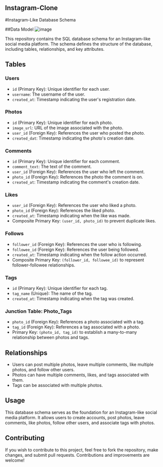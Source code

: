 ## Instagram-Clone


#Instagram-Like Database Schema

##Data Model
![image](https://github.com/saud-py/Instagram-Clone/assets/57790931/520be3b1-1c2f-42c6-85c1-4d6e6e6c6fe1)

This repository contains the SQL database schema for an Instagram-like social media platform. The schema defines the structure of the database, including tables, relationships, and key attributes.

## Tables

### Users
- `id` (Primary Key): Unique identifier for each user.
- `username`: The username of the user.
- `created_at`: Timestamp indicating the user's registration date.

### Photos
- `id` (Primary Key): Unique identifier for each photo.
- `image_url`: URL of the image associated with the photo.
- `user_id` (Foreign Key): References the user who posted the photo.
- `created_dat`: Timestamp indicating the photo's creation date.

### Comments
- `id` (Primary Key): Unique identifier for each comment.
- `comment_text`: The text of the comment.
- `user_id` (Foreign Key): References the user who left the comment.
- `photo_id` (Foreign Key): References the photo the comment is on.
- `created_at`: Timestamp indicating the comment's creation date.

### Likes
- `user_id` (Foreign Key): References the user who liked a photo.
- `photo_id` (Foreign Key): References the liked photo.
- `created_at`: Timestamp indicating when the like was made.
- Composite Primary Key: `(user_id, photo_id)` to prevent duplicate likes.

### Follows
- `follower_id` (Foreign Key): References the user who is following.
- `followee_id` (Foreign Key): References the user being followed.
- `created_at`: Timestamp indicating when the follow action occurred.
- Composite Primary Key: `(follower_id, followee_id)` to represent follower-followee relationships.

### Tags
- `id` (Primary Key): Unique identifier for each tag.
- `tag_name` (Unique): The name of the tag.
- `created_at`: Timestamp indicating when the tag was created.

### Junction Table: Photo_Tags
- `photo_id` (Foreign Key): References a photo associated with a tag.
- `tag_id` (Foreign Key): References a tag associated with a photo.
- Primary Key: `(photo_id, tag_id)` to establish a many-to-many relationship between photos and tags.

## Relationships

- Users can post multiple photos, leave multiple comments, like multiple photos, and follow other users.
- Photos can have multiple comments, likes, and tags associated with them.
- Tags can be associated with multiple photos.

## Usage

This database schema serves as the foundation for an Instagram-like social media platform. It allows users to create accounts, post photos, leave comments, like photos, follow other users, and associate tags with photos.

## Contributing

If you wish to contribute to this project, feel free to fork the repository, make changes, and submit pull requests. Contributions and improvements are welcome!
